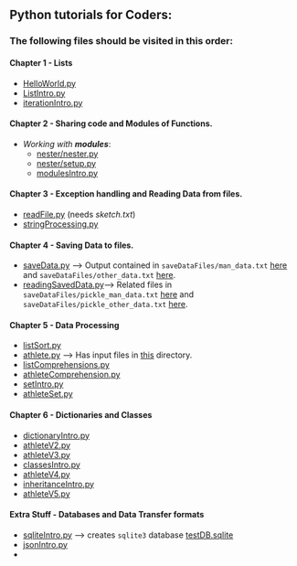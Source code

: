 ## Python tutorials for Coders:
### The following files should be visited in this order:

#### Chapter 1 - Lists
- [HelloWorld.py](HelloWorld.py)
- [ListIntro.py](ListIntro.py)
- [iterationIntro.py](iterationIntro.py)

#### Chapter 2 - Sharing code and Modules of Functions. 
- _Working with **modules**_:
    - [nester/nester.py](nester/nester.py)
    - [nester/setup.py](nester/setup.py)
    - [modulesIntro.py](modulesIntro.py)
    
#### Chapter 3 - Exception handling and Reading Data from files.
- [readFile.py](readFile.py) (needs _sketch.txt_)
- [stringProcessing.py](stringProcessing.py)

#### Chapter 4 - Saving Data to files. 
- [saveData.py](saveData.py) --> Output contained in `saveDataFiles/man_data.txt` [here](saveDataFiles/man_data.txt) and `saveDataFiles/other_data.txt` [here](saveDataFiles/other_data.txt). 
- [readingSavedData.py](readingSavedData.py)--> Related files in `saveDataFiles/pickle_man_data.txt` [here](saveDataFiles/pickle_man_data.txt) and `saveDataFiles/pickle_other_data.txt` [here](saveDataFiles/pickle_other_data.txt). 

#### Chapter 5 - Data Processing
- [listSort.py](listSort.py)
- [athlete.py](athlete.py) --> Has input files in [this](athleteTraining/) directory. 
- [listComprehensions.py](listComprehensions.py)
- [athleteComprehension.py](athleteComprehension.py)
- [setIntro.py](setIntro.py)
- [athleteSet.py](athleteSet.py)

#### Chapter 6 - Dictionaries and Classes
- [dictionaryIntro.py](dictionaryIntro.py)
- [athleteV2.py](athleteV2.py)
- [athleteV3.py](athleteV3.py)
- [classesIntro.py](classesIntro.py)
- [athleteV4.py](athleteV4.py)
- [inheritanceIntro.py](inheritanceIntro.py)
- [athleteV5.py](athleteV5.py)

#### Extra Stuff - Databases and Data Transfer formats 
- [sqliteIntro.py](sqliteIntro.py) --> creates `sqlite3` database [testDB.sqlite](dataStores/testDB.sqlite)
- [jsonIntro.py](jsonIntro.py)
- 
